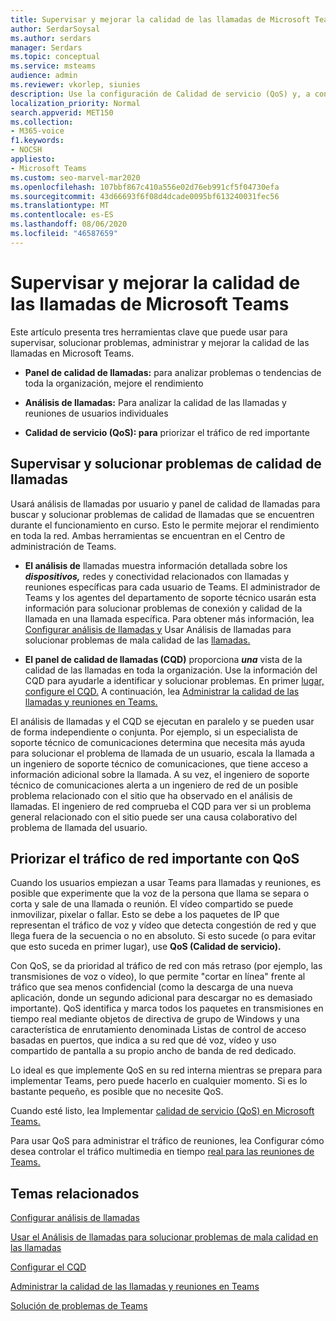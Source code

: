 ```yaml
---
title: Supervisar y mejorar la calidad de las llamadas de Microsoft Teams
author: SerdarSoysal
ms.author: serdars
manager: Serdars
ms.topic: conceptual
ms.service: msteams
audience: admin
ms.reviewer: vkorlep, siunies
description: Use la configuración de Calidad de servicio (QoS) y, a continuación, análisis de llamadas y panel de calidad de llamadas en Microsoft Teams.
localization_priority: Normal
search.appverid: MET150
ms.collection:
- M365-voice
f1.keywords:
- NOCSH
appliesto:
- Microsoft Teams
ms.custom: seo-marvel-mar2020
ms.openlocfilehash: 107bbf867c410a556e02d76eb991cf5f04730efa
ms.sourcegitcommit: 43d66693f6f08d4dcade0095bf613240031fec56
ms.translationtype: MT
ms.contentlocale: es-ES
ms.lasthandoff: 08/06/2020
ms.locfileid: "46587659"
---
```

# <a name="monitor-and-improve-call-quality-for-microsoft-teams"></a>Supervisar y mejorar la calidad de las llamadas de Microsoft Teams

Este artículo presenta tres herramientas clave que puede usar para supervisar, solucionar problemas, administrar y mejorar la calidad de las llamadas en Microsoft Teams. 

- **Panel de calidad de llamadas:** para analizar problemas o tendencias de toda la organización, mejore el rendimiento

- **Análisis de llamadas:** Para analizar la calidad de las llamadas y reuniones de usuarios individuales

- **Calidad de servicio (QoS): para** priorizar el tráfico de red importante



## <a name="monitor-and-troubleshoot-call-quality"></a>Supervisar y solucionar problemas de calidad de llamadas
Usará análisis de llamadas  por  usuario y panel de calidad de llamadas para buscar y solucionar problemas de calidad de llamadas que se encuentren durante el funcionamiento en curso. Esto le permite mejorar el rendimiento en toda la red. Ambas herramientas se encuentran en el Centro de administración de Teams.

 - **El análisis de** llamadas muestra información detallada sobre los  ***dispositivos,*** redes y conectividad relacionados con llamadas y reuniones específicas para cada usuario de Teams. El administrador de Teams y los agentes del departamento de soporte técnico usarán esta información para solucionar problemas de conexión y calidad de la llamada en una llamada específica. Para obtener más información, lea [Configurar análisis de llamadas y](set-up-call-analytics.md) Usar Análisis de llamadas para solucionar problemas de mala calidad de las [llamadas.](use-call-analytics-to-troubleshoot-poor-call-quality.md)
 
 - **El panel de calidad de llamadas (CQD)** proporciona ***una*** vista de la calidad de las llamadas en toda la organización. Use la información del CQD para ayudarle a identificar y solucionar problemas. En primer [lugar, configure el CQD.](turning-on-and-using-call-quality-dashboard.md) A continuación, lea [Administrar la calidad de las llamadas y reuniones en Teams.](quality-of-experience-review-guide.md)

 El análisis de llamadas y el CQD se ejecutan en paralelo y se pueden usar de forma independiente o conjunta. Por ejemplo, si un especialista de soporte técnico de comunicaciones determina que necesita más ayuda para solucionar el problema de llamada de un usuario, escala la llamada a un ingeniero de soporte técnico de comunicaciones, que tiene acceso a información adicional sobre la llamada. A su vez, el ingeniero de soporte técnico de comunicaciones alerta a un ingeniero de red de un posible problema relacionado con el sitio que ha observado en el análisis de llamadas. El ingeniero de red comprueba el CQD para ver si un problema general relacionado con el sitio puede ser una causa colaborativo del problema de llamada del usuario.


## <a name="prioritize-important-network-traffic-using-qos"></a>Priorizar el tráfico de red importante con QoS
Cuando los usuarios empiezan a usar Teams para llamadas y reuniones, es posible que experimente que la voz de la persona que llama se separa o corta y sale de una llamada o reunión. El vídeo compartido se puede inmovilizar, pixelar o fallar. Esto se debe a los paquetes de IP que representan el tráfico de voz y vídeo que detecta congestión de red y que llega fuera de la secuencia o no en absoluto. Si esto sucede (o para evitar que esto suceda en primer lugar), use **QoS (Calidad de servicio).** 

Con QoS, se da prioridad al tráfico de red con más retraso (por ejemplo, las transmisiones de voz o vídeo), lo que permite "cortar en línea" frente al tráfico que sea menos confidencial (como la descarga de una nueva aplicación, donde un segundo adicional para descargar no es demasiado importante). QoS identifica y marca todos los paquetes en transmisiones en tiempo real mediante objetos de directiva de grupo de Windows y una característica de enrutamiento denominada Listas de control de acceso basadas en puertos, que indica a su red que dé voz, vídeo y uso compartido de pantalla a su propio ancho de banda de red dedicado.

Lo ideal es que implemente QoS en su red interna mientras se prepara para implementar Teams, pero puede hacerlo en cualquier momento. Si es lo bastante pequeño, es posible que no necesite QoS.

Cuando esté listo, lea Implementar [calidad de servicio (QoS) en Microsoft Teams.](QoS-in-Teams.md)

Para usar QoS para administrar el tráfico de reuniones, lea Configurar cómo desea controlar el tráfico multimedia en tiempo [real para las reuniones de Teams.](meeting-settings-in-teams.md#set-how-you-want-to-handle-real-time-media-traffic-for-teams-meetings)


## <a name="related-topics"></a>Temas relacionados

[Configurar análisis de llamadas](set-up-call-analytics.md)

[Usar el Análisis de llamadas para solucionar problemas de mala calidad en las llamadas](use-call-analytics-to-troubleshoot-poor-call-quality.md)

[Configurar el CQD](turning-on-and-using-call-quality-dashboard.md)

[Administrar la calidad de las llamadas y reuniones en Teams](quality-of-experience-review-guide.md)

[Solución de problemas de Teams](https://docs.microsoft.com/MicrosoftTeams/troubleshoot/teams)

